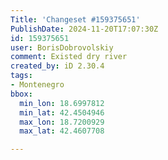 ```yaml
---
Title: 'Changeset #159375651'
PublishDate: 2024-11-20T17:07:30Z
id: 159375651
user: BorisDobrovolskiy
comment: Existed dry river
created_by: iD 2.30.4
tags:
- Montenegro
bbox:
  min_lon: 18.6997812
  min_lat: 42.4504946
  max_lon: 18.7200929
  max_lat: 42.4607708

---
```

